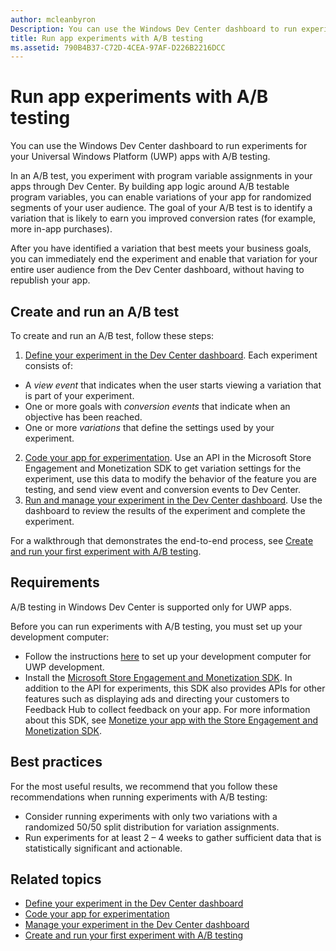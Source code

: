 ```yaml
---
author: mcleanbyron
Description: You can use the Windows Dev Center dashboard to run experiments for your Universal Windows Platform (UWP) apps with A/B testing.
title: Run app experiments with A/B testing
ms.assetid: 790B4B37-C72D-4CEA-97AF-D226B2216DCC
---
```


# Run app experiments with A/B testing

You can use the Windows Dev Center dashboard to run experiments for your Universal Windows Platform (UWP) apps with A/B testing.

In an A/B test, you experiment with program variable assignments in your apps through Dev Center. By building app logic around A/B testable program variables, you can enable variations of your app for randomized segments of your user audience. The goal of your A/B test is to identify a variation that is likely to earn you improved conversion rates (for example, more in-app purchases).

After you have identified a variation that best meets your business goals, you can immediately end the experiment and enable that variation for your entire user audience from the Dev Center dashboard, without having to republish your app.

## Create and run an A/B test

To create and run an A/B test, follow these steps:

1. [Define your experiment in the Dev Center dashboard](define-your-experiment-in-the-dev-center-dashboard.md). Each experiment consists of:
  * A *view event* that indicates when the user starts viewing a variation that is part of your experiment.
  * One or more goals with *conversion events* that indicate when an objective has been reached.
  * One or more *variations* that define the settings used by your experiment.
2. [Code your app for experimentation](code-your-experiment-in-your-app.md). Use an API in the Microsoft Store Engagement and Monetization SDK to get variation settings for the experiment, use this data to modify the behavior of the feature you are testing, and send view event and conversion events to Dev Center.
3. [Run and manage your experiment in the Dev Center dashboard](manage-your-experiment.md). Use the dashboard to review the results of the experiment and complete the experiment.

For a walkthrough that demonstrates the end-to-end process, see [Create and run your first experiment with A/B testing](create-and-run-your-first-experiment-with-a-b-testing.md).

## Requirements

A/B testing in Windows Dev Center is supported only for UWP apps.

Before you can run experiments with A/B testing, you must set up your development computer:

* Follow the instructions [here](../get-started/get-set-up.md) to set up your development computer for UWP development.
* Install the [Microsoft Store Engagement and Monetization SDK](http://aka.ms/store-em-sdk). In addition to the API for experiments, this SDK also provides APIs for other features such as displaying ads and directing your customers to Feedback Hub to collect feedback on your app. For more information about this SDK, see [Monetize your app with the Store Engagement and Monetization SDK](monetize-your-app-with-the-microsoft-store-engagement-and-monetization-sdk.md).

## Best practices

For the most useful results, we recommend that you follow these recommendations when running experiments with A/B testing:

* Consider running experiments with only two variations with a randomized 50/50 split distribution for variation assignments.
* Run experiments for at least 2 – 4 weeks to gather sufficient data that is statistically significant and actionable.

## Related topics

* [Define your experiment in the Dev Center dashboard](define-your-experiment-in-the-dev-center-dashboard.md)
* [Code your app for experimentation](code-your-experiment-in-your-app.md)
* [Manage your experiment in the Dev Center dashboard](manage-your-experiment.md)
* [Create and run your first experiment with A/B testing](create-and-run-your-first-experiment-with-a-b-testing.md)


<!--HONumber=Jun16_HO3-->


